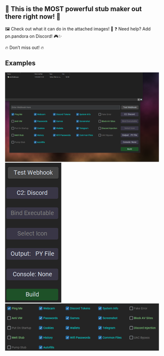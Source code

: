 ## 🚀 This is the MOST powerful stub maker out there right now! 💪
🖼️ Check out what it can do in the attached images! 📸
❓ Need help? Add pn.pandora on Discord! 🎮✨

🔥 Don’t miss out! 🔥


## Examples
![alt text](Examples/Example1.png)
![alt text](Examples/Example2.png)
![alt text](Examples/Example3.png)



